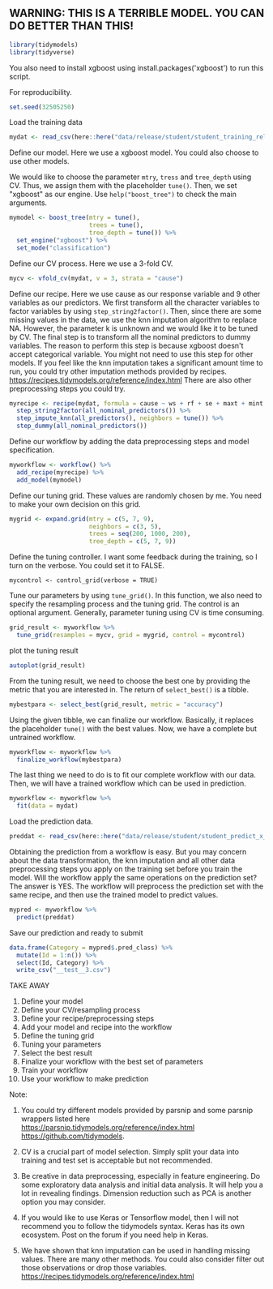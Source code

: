 ## WARNING: THIS IS A TERRIBLE MODEL. YOU CAN DO BETTER THAN THIS!

```r
library(tidymodels)
library(tidyverse)
```

You also need to install xgboost using install.packages('xgboost') to run this script.

For reproducibility.
```r
set.seed(32505250)
```

Load the training data
```r
mydat <- read_csv(here::here("data/release/student/student_training_release.csv"))
```

Define our model. Here we use a xgboost model. You could also choose to use other models.

We would like to choose the parameter `mtry`, `tress` and `tree_depth` using CV. Thus,
we assign them with the placeholder `tune()`. Then, we set "xgboost" as our engine.
Use `help("boost_tree")` to check the main arguments.
```r
mymodel <- boost_tree(mtry = tune(),
                      trees = tune(),
                      tree_depth = tune()) %>%
  set_engine("xgboost") %>%
  set_mode("classification")
```

Define our CV process. Here we use a 3-fold CV.
```r
mycv <- vfold_cv(mydat, v = 3, strata = "cause")
```

Define our recipe. Here we use cause as our response variable and 9 other variables
as our predictors. We first transform all the character variables to factor variables by
using `step_string2factor()`. Then, since there are some missing values in the data,
we use the knn imputation algorithm to replace NA.
However, the parameter k is unknown and we would like it to be tuned by CV.
The final step is to transform all the nominal predictors to dummy variables.
The reason to perform this step is because xgboost doesn't accept categorical
variable. You might not need to use this step for other models.
If you feel like the knn imputation takes a significant amount time to run, you could try other imputation
methods provided by recipes.
https://recipes.tidymodels.org/reference/index.html
There are also other preprocessing steps you could try.
```r
myrecipe <- recipe(mydat, formula = cause ~ ws + rf + se + maxt + mint + day + FOR_TYPE + COVER + HEIGHT) %>%
  step_string2factor(all_nominal_predictors()) %>%
  step_impute_knn(all_predictors(), neighbors = tune()) %>%
  step_dummy(all_nominal_predictors())
```

Define our workflow by adding the data preprocessing steps and model specification.
```r
myworkflow <- workflow() %>%
  add_recipe(myrecipe) %>%
  add_model(mymodel)
```

Define our tuning grid. These values are randomly chosen by me. You need to make your own
decision on this grid.
```r
mygrid <- expand.grid(mtry = c(5, 7, 9),
                      neighbors = c(3, 5),
                      trees = seq(200, 1000, 200),
                      tree_depth = c(5, 7, 9))
```

Define the tuning controller. I want some feedback during the training, so I turn on the verbose.
You could set it to FALSE.
```
mycontrol <- control_grid(verbose = TRUE)
```

Tune our parameters by using `tune_grid()`. In this function, we also need to specify the
resampling process and the tuning grid. The control is an optional argument.
Generally, parameter tuning using CV is time consuming.
```r
grid_result <- myworkflow %>%
  tune_grid(resamples = mycv, grid = mygrid, control = mycontrol)
```

plot the tuning result
```r
autoplot(grid_result)
```

From the tuning result, we need to choose the best one by providing the metric that you
are interested in. The return of `select_best()` is a tibble.
```r
mybestpara <- select_best(grid_result, metric = "accuracy")
```

Using the given tibble, we can finalize our workflow. Basically, it replaces the
placeholder `tune()` with the best values. Now, we have a complete but untrained workflow.
```r
myworkflow <- myworkflow %>%
  finalize_workflow(mybestpara)
```

The last thing we need to do is to fit our complete workflow with our data. Then, we will
have a trained workflow which can be used in prediction.
```r
myworkflow <- myworkflow %>%
  fit(data = mydat)
```

Load the prediction data.
```r
preddat <- read_csv(here::here("data/release/student/student_predict_x_release.csv"))
```

Obtaining the prediction from a workflow is easy. But you may concern about the data
transformation, the knn imputation and all other data preprocessing steps you apply on
the training set before you train the model. Will the workflow apply the same operations
on the prediction set? The answer is YES. The workflow will preprocess the prediction set
with the same recipe, and then use the trained model to predict values.
```r
mypred <- myworkflow %>%
  predict(preddat)
```

Save our prediction and ready to submit
```r
data.frame(Category = mypred$.pred_class) %>%
  mutate(Id = 1:n()) %>%
  select(Id, Category) %>%
  write_csv("__test__3.csv")
```

TAKE AWAY
1. Define your model
2. Define your CV/resampling process
3. Define your recipe/preprocessing steps
4. Add your model and recipe into the workflow
5. Define the tuning grid
6. Tuning your parameters
7. Select the best result
8. Finalize your workflow with the best set of parameters
9. Train your workflow
10. Use your workflow to make prediction

Note:
1. You could try different models provided by parsnip and some parsnip wrappers listed here
https://parsnip.tidymodels.org/reference/index.html
https://github.com/tidymodels.

2. CV is a crucial part of model selection. Simply split your data into training and test set is
acceptable but not recommended.

3. Be creative in data preprocessing, especially in feature engineering. Do some exploratory data
analysis and initial data analysis. It will help you a lot in revealing findings. Dimension
reduction such as PCA is another option you may consider.

4. If you would like to use Keras or Tensorflow model, then I will not recommend you to follow the tidymodels syntax.
Keras has its own ecosystem. Post on the forum if you need help in Keras.

5. We have shown that knn imputation can be used in handling missing values. There are many other methods.
You could also consider filter out those observations or drop those variables.
https://recipes.tidymodels.org/reference/index.html
